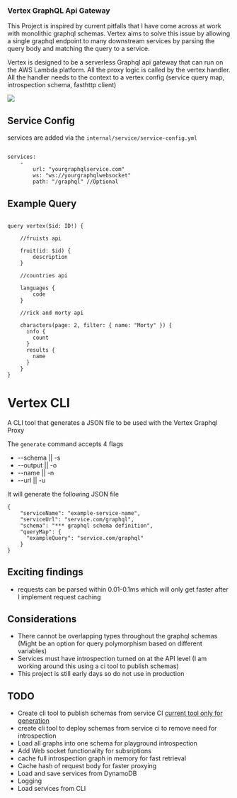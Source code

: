### Vertex GraphQL Api Gateway ### 

This Project is inspired by current pitfalls that I have come across at work with monolithic graphql schemas.
Vertex aims to solve this issue by allowing a single graphql endpoint to many downstream services by parsing 
the query body and matching the query to a service. 

Vertex is designed to be a serverless Graphql api gateway that can run on the AWS Lambda platform. All the proxy logic is called
by the vertex handler. All the handler needs to the context to a vertex config (service query map, introspection schema, fasthttp client)

[![](https://mermaid.ink/img/pako:eNp9j00KwjAQRq8SZt1eIAtB2qgLF9UGFZouQhNtsElKTMHS9u6m_iwEcRbD8L3HMDNAZYUEDBfH2xrRlBkUalkkjZLGlyiOF-OG0iyaWx4d8xElw4HsKTlNLzd5Opmz935EabGeF-225Q9I_sHVF4QItHSaKxFuG-aEga-llgxwGAV3VwbMTMHrWsG9JEJ56wCfeXOTEfDO27w3FWDvOvmRUsXDn_ptTQ8RuVGX)](https://mermaid-js.github.io/mermaid-live-editor/edit#pako:eNp9j00KwjAQRq8SZt1eIAtB2qgLF9UGFZouQhNtsElKTMHS9u6m_iwEcRbD8L3HMDNAZYUEDBfH2xrRlBkUalkkjZLGlyiOF-OG0iyaWx4d8xElw4HsKTlNLzd5Opmz935EabGeF-225Q9I_sHVF4QItHSaKxFuG-aEga-llgxwGAV3VwbMTMHrWsG9JEJ56wCfeXOTEfDO27w3FWDvOvmRUsXDn_ptTQ8RuVGX)

## Service Config

services are added via the `internal/service/service-config.yml`

```

services:
    - 
        url: "yourgraphqlservice.com"
        ws: "ws://yourgraphqlwebsocket"
        path: "/graphql" //Optional

```

## Example Query

```

query vertex($id: ID!) {

    //fruists api

    fruit(id: $id) {
        description     
    }
    
    //countries api    
    
    languages {
        code
    }
    
    //rick and morty api
    
    characters(page: 2, filter: { name: "Morty" }) {
      info {
        count
      }
      results {
        name
      }
    }
}

```

# Vertex CLI

A CLI tool that generates a JSON file to be used with the Vertex Graphql Proxy

The `generate` command accepts 4 flags

 - --schema || -s
 - --output || -o
 - --name || -n
 - --url || -u

It will generate the following JSON file

```
{
    "serviceName": "example-service-name",
    "serviceUrl": "service.com/graphql",
    "schema": "*** graphql schema definition",
    "queryMap": {
      "exampleQuery": "service.com/graphql"
    }
}

```

## Exciting findings

 - requests can be parsed within 0.01-0.1ms which will only get faster after I implement request caching

## Considerations

 - There cannot be overlapping types throughout the graphql schemas (Might be an option for query polymorphism based on different variables)
 - Services must have introspection turned on at the API level (I am working around this using a ci tool to publish schemas)
 - This project is still early days so do not use in production

## TODO

 - Create cli tool to publish schemas from service CI [current tool only for generation](https://github.com/joshpauline/vertex-cli) 
 - create cli tool to deploy schemas from service ci to remove need for introspection
 - Load all graphs into one schema for playground introspection
 - Add Web socket functionality for subsriptions
 - cache full introspection graph in memory for fast retrieval
 - Cache hash of request body for faster proxying
 - Load and save services from DynamoDB
 - Logging
 - Load services from CLI
